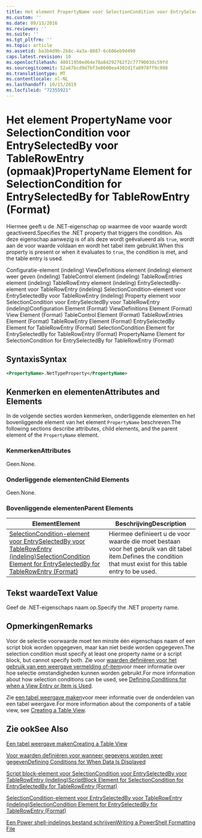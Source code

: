 ```yaml
---
title: Het element PropertyName voor SelectionCondition voor EntrySelectedBy voor TableRowEntry (indeling) | Microsoft Docs
ms.custom: ''
ms.date: 09/13/2016
ms.reviewer: ''
ms.suite: ''
ms.tgt_pltfrm: ''
ms.topic: article
ms.assetid: ba3b4d9b-2b8c-4a3a-8887-6c606eb9d490
caps.latest.revision: 10
ms.openlocfilehash: 48011950ed64e78a84292762f2c7779003dc59fd
ms.sourcegitcommit: 52a67bcd9d7bf3e8600ea4302d1fa8970ff9c998
ms.translationtype: MT
ms.contentlocale: nl-NL
ms.lasthandoff: 10/15/2019
ms.locfileid: "72355921"
---
```

# <a name="propertyname-element-for-selectioncondition-for-entryselectedby-for-tablerowentry-format"></a><span data-ttu-id="152bf-102">Het element PropertyName voor SelectionCondition voor EntrySelectedBy voor TableRowEntry (opmaak)</span><span class="sxs-lookup"><span data-stu-id="152bf-102">PropertyName Element for SelectionCondition for EntrySelectedBy for TableRowEntry (Format)</span></span>

<span data-ttu-id="152bf-103">Hiermee geeft u de .NET-eigenschap op waarmee de voor waarde wordt geactiveerd.</span><span class="sxs-lookup"><span data-stu-id="152bf-103">Specifies the .NET property that triggers the condition.</span></span> <span data-ttu-id="152bf-104">Als deze eigenschap aanwezig is of als deze wordt geëvalueerd als `true`, wordt aan de voor waarde voldaan en wordt het tabel item gebruikt.</span><span class="sxs-lookup"><span data-stu-id="152bf-104">When this property is present or when it evaluates to `true`, the condition is met, and the table entry is used.</span></span>

<span data-ttu-id="152bf-105">Configuratie-element (indeling) ViewDefinitions element (indeling) element weer geven (indeling) TableControl element (indeling) TableRowEntries element (indeling) TableRowEntry element (indeling) EntrySelectedBy-element voor TableRowEntry (indeling) SelectionCondition-element voor EntrySelectedBy voor TableRowEntry (indeling) Property element voor SelectionCondition voor EntrySelectedBy voor TableRowEntry (indeling)</span><span class="sxs-lookup"><span data-stu-id="152bf-105">Configuration Element (Format) ViewDefinitions Element (Format) View Element (Format) TableControl Element (Format) TableRowEntries Element (Format) TableRowEntry Element (Format) EntrySelectedBy Element for TableRowEntry (Format) SelectionCondition Element for EntrySelectedBy for TableRowEntry (Format) PropertyName Element for SelectionCondition for EntrySelectedBy for TableRowEntry (Format)</span></span>

## <a name="syntax"></a><span data-ttu-id="152bf-106">Syntaxis</span><span class="sxs-lookup"><span data-stu-id="152bf-106">Syntax</span></span>

```xml
<PropertyName>.NetTypeProperty</PropertyName>
```

## <a name="attributes-and-elements"></a><span data-ttu-id="152bf-107">Kenmerken en elementen</span><span class="sxs-lookup"><span data-stu-id="152bf-107">Attributes and Elements</span></span>

<span data-ttu-id="152bf-108">In de volgende secties worden kenmerken, onderliggende elementen en het bovenliggende element van het element `PropertyName` beschreven.</span><span class="sxs-lookup"><span data-stu-id="152bf-108">The following sections describe attributes, child elements, and the parent element of the `PropertyName` element.</span></span>

### <a name="attributes"></a><span data-ttu-id="152bf-109">Kenmerken</span><span class="sxs-lookup"><span data-stu-id="152bf-109">Attributes</span></span>

<span data-ttu-id="152bf-110">Geen.</span><span class="sxs-lookup"><span data-stu-id="152bf-110">None.</span></span>

### <a name="child-elements"></a><span data-ttu-id="152bf-111">Onderliggende elementen</span><span class="sxs-lookup"><span data-stu-id="152bf-111">Child Elements</span></span>

<span data-ttu-id="152bf-112">Geen.</span><span class="sxs-lookup"><span data-stu-id="152bf-112">None.</span></span>

### <a name="parent-elements"></a><span data-ttu-id="152bf-113">Bovenliggende elementen</span><span class="sxs-lookup"><span data-stu-id="152bf-113">Parent Elements</span></span>

|<span data-ttu-id="152bf-114">Element</span><span class="sxs-lookup"><span data-stu-id="152bf-114">Element</span></span>|<span data-ttu-id="152bf-115">Beschrijving</span><span class="sxs-lookup"><span data-stu-id="152bf-115">Description</span></span>|
|-------------|-----------------|
|[<span data-ttu-id="152bf-116">SelectionCondition-element voor EntrySelectedBy voor TableRowEntry (indeling)</span><span class="sxs-lookup"><span data-stu-id="152bf-116">SelectionCondition Element for EntrySelectedBy for TableRowEntry (Format)</span></span>](./selectioncondition-element-for-entryselectedby-for-tablecontrol-format.md)|<span data-ttu-id="152bf-117">Hiermee definieert u de voor waarde die moet bestaan voor het gebruik van dit tabel item.</span><span class="sxs-lookup"><span data-stu-id="152bf-117">Defines the condition that must exist for this table entry to be used.</span></span>|

## <a name="text-value"></a><span data-ttu-id="152bf-118">Tekst waarde</span><span class="sxs-lookup"><span data-stu-id="152bf-118">Text Value</span></span>

<span data-ttu-id="152bf-119">Geef de .NET-eigenschaps naam op.</span><span class="sxs-lookup"><span data-stu-id="152bf-119">Specify the .NET property name.</span></span>

## <a name="remarks"></a><span data-ttu-id="152bf-120">Opmerkingen</span><span class="sxs-lookup"><span data-stu-id="152bf-120">Remarks</span></span>

<span data-ttu-id="152bf-121">Voor de selectie voorwaarde moet ten minste één eigenschaps naam of een script blok worden opgegeven, maar kan niet beide worden opgegeven.</span><span class="sxs-lookup"><span data-stu-id="152bf-121">The selection condition must specify at least one property name or a script block, but cannot specify both.</span></span> <span data-ttu-id="152bf-122">Zie voor [waarden definiëren voor het gebruik van een weergave vermelding of-item](./defining-conditions-for-displaying-data.md)voor meer informatie over hoe selectie omstandigheden kunnen worden gebruikt.</span><span class="sxs-lookup"><span data-stu-id="152bf-122">For more information about how selection conditions can be used, see [Defining Conditions for when a View Entry or Item is Used](./defining-conditions-for-displaying-data.md).</span></span>

<span data-ttu-id="152bf-123">Zie [een tabel weergave maken](./creating-a-table-view.md)voor meer informatie over de onderdelen van een tabel weergave.</span><span class="sxs-lookup"><span data-stu-id="152bf-123">For more information about the components of a table view, see [Creating a Table View](./creating-a-table-view.md).</span></span>

## <a name="see-also"></a><span data-ttu-id="152bf-124">Zie ook</span><span class="sxs-lookup"><span data-stu-id="152bf-124">See Also</span></span>

[<span data-ttu-id="152bf-125">Een tabel weergave maken</span><span class="sxs-lookup"><span data-stu-id="152bf-125">Creating a Table View</span></span>](./creating-a-table-view.md)

[<span data-ttu-id="152bf-126">Voor waarden definiëren voor wanneer gegevens worden weer gegeven</span><span class="sxs-lookup"><span data-stu-id="152bf-126">Defining Conditions for When Data Is Displayed</span></span>](./defining-conditions-for-displaying-data.md)

[<span data-ttu-id="152bf-127">Script block-element voor SelectionCondition voor EntrySelectedBy voor TableRowEntry (indeling)</span><span class="sxs-lookup"><span data-stu-id="152bf-127">ScriptBlock Element for SelectionCondition for EntrySelectedBy for TableRowEntry (Format)</span></span>](./scriptblock-element-for-selectioncondition-for-entryselectedby-for-tablecontrol-format.md)

[<span data-ttu-id="152bf-128">SelectionCondition-element voor EntrySelectedBy voor TableRowEntry (indeling)</span><span class="sxs-lookup"><span data-stu-id="152bf-128">SelectionCondition Element for EntrySelectedBy for TableRowEntry (Format)</span></span>](./selectioncondition-element-for-entryselectedby-for-tablecontrol-format.md)

[<span data-ttu-id="152bf-129">Een Power shell-indelings bestand schrijven</span><span class="sxs-lookup"><span data-stu-id="152bf-129">Writing a PowerShell Formatting File</span></span>](./writing-a-powershell-formatting-file.md)
